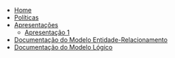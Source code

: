 <!-- docs/_sidebar.md -->
- [Home](/)
- [Políticas](/policies.md)
- [Apresentações](/presentation.md)
    - [Apresentação 1](/presentation1.md)
- [Documentação do Modelo Entidade-Relacionamento](/MER/MER.md)
   <!-- - [Dicionário Entidades e Relacionamentos](/MER/DictionaryMER.md) -->
- [Documentação do Modelo Lógico](/MREL/MREL.md)
